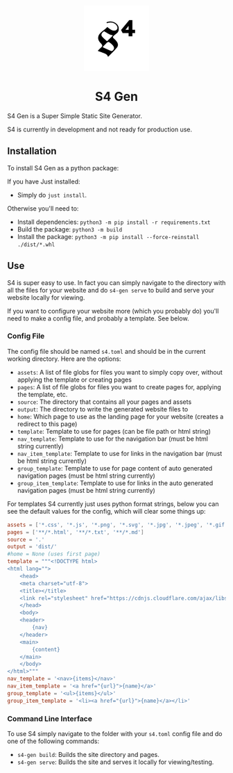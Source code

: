 <div align="center">
    <img src="logo.svg" width="150">
    <h1> S4 Gen </h1>
</div>

S4 Gen is a Super Simple Static Site Generator.

S4 is currently in development and not ready for production use.

## Installation

To install S4 Gen as a python package:

If you have Just installed:
- Simply do `just install`.

Otherwise you'll need to:
- Install dependencies: `python3 -m pip install -r requirements.txt`
- Build the package: `python3 -m build`
- Install the package: `python3 -m pip install --force-reinstall ./dist/*.whl`

## Use

S4 is super easy to use.
In fact you can simply navigate to the directory with all the files for your website and do `s4-gen serve` to build and serve your website locally for viewing.

If you want to configure your website more (which you probably do) you'll need to make a config file, and probably a template. See below.

### Config File

The config file should be named `s4.toml` and should be in the current working directory.
Here are the options:
- `assets`: A list of file globs for files you want to simply copy over, without applying the template or creating pages
- `pages`: A list of file globs for files you want to create pages for, applying the template, etc.
- `source`: The directory that contains all your pages and assets
- `output`: The directory to write the generated website files to
- `home`: Which page to use as the landing page for your website (creates a redirect to this page)
- `template`: Template to use for pages (can be file path or html string)
- `nav_template`: Template to use for the navigation bar (must be html string currently)
- `nav_item_template`: Template to use for links in the navigation bar (must be html string currently)
- `group_template`: Template to use for page content of auto generated navigation pages (must be html string currently)
- `group_item_template`: Template to use for links in the auto generated navigation pages (must be html string currently)

For templates S4 currently just uses python format strings, below you can see the default values for the config, which will clear some things up:
``` toml
assets = ['*.css', '*.js', '*.png', '*.svg', '*.jpg', '*.jpeg', '*.gif', 'CNAME']
pages = ['**/*.html', '**/*.txt', '**/*.md']
source = '.'
output = 'dist/'
#home = None (uses first page)
template = """<!DOCTYPE html>
<html lang="">
    <head>
    <meta charset="utf-8">
    <title></title>
    <link rel="stylesheet" href="https://cdnjs.cloudflare.com/ajax/libs/concrete.css/3.0.0/concrete.min.css">
    </head>
    <body>
    <header>
        {nav}
    </header>
    <main>
        {content}
    </main>
    </body>
</html>"""
nav_template = '<nav>{items}</nav>'
nav_item_template = '<a href="{url}">{name}</a>'
group_template = '<ul>{items}</ul>'
group_item_template = '<li><a href="{url}">{name}</a></li>'
```

### Command Line Interface

To use S4 simply navigate to the folder with your `s4.toml` config file and do one of the following commands:
- `s4-gen build`: Builds the site directory and pages.
- `s4-gen serve`: Builds the site and serves it locally for viewing/testing.
